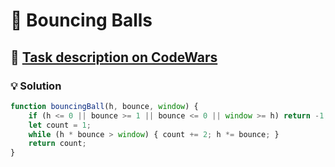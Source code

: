 # 📝 Bouncing Balls

## 🔗 [Task description on CodeWars](https://www.codewars.com/kata/5544c7a5cb454edb3c000047)

### 💡 Solution

```javascript
function bouncingBall(h, bounce, window) {
    if (h <= 0 || bounce >= 1 || bounce <= 0 || window >= h) return -1;
    let count = 1;
    while (h * bounce > window) { count += 2; h *= bounce; }
    return count;
}
```
